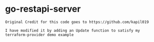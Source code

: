 # go-restapi-server


```
Original Credit for this code goes to https://github.com/kapil019

I have modified it by adding an Update function to satisfy my terraform-provider demo example

```